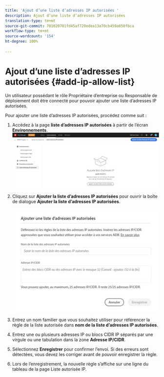 ```yaml
---
title: 'Ajout d’une liste d’adresses IP autorisées '
description: Ajout d’une liste d’adresses IP autorisées
translation-type: tm+mt
source-git-commit: 701020701fd45af720edea13a70cb459a650fbca
workflow-type: tm+mt
source-wordcount: '154'
ht-degree: 100%

---
```



# Ajout d’une liste d’adresses IP autorisées {#add-ip-allow-list}

Un utilisateur possédant le rôle Propriétaire d’entreprise ou Responsable de déploiement doit être connecté pour pouvoir ajouter une liste d’adresses IP autorisées.

Pour ajouter une liste d’adresses IP autorisées, procédez comme suit :

1. Accédez à la page **liste d’adresses IP autorisées** à partir de l’écran **Environnements**.
   ![](/help/implementing/cloud-manager/assets/ip-allow-list/ip-allow-list-create.png)

1. Cliquez sur **Ajouter la liste d’adresses IP autorisées** pour ouvrir la boîte de dialogue **Ajouter la liste d’adresses IP autorisées**.

   ![](/help/implementing/cloud-manager/assets/ip-allow-list/ip-allow-list-create02.png)

1. Entrez un nom familier que vous souhaitez utiliser pour référencer la règle de la liste autorisée dans **nom de la liste d’adresses IP autorisées**.

1. Entrez une ou plusieurs adresses IP ou blocs CIDR IP séparés par une virgule ou une tabulation dans la zone **Adresse IP/CIDR**.

1. Sélectionnez **Enregistrer** pour confirmer l’envoi. Si des erreurs sont détectées, vous devez les corriger avant de pouvoir enregistrer la règle.

1. Lors de l’enregistrement, la nouvelle règle s’affiche sur une ligne du tableau de la page Liste autorisée IP.
